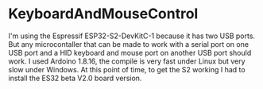 # KeyboardAndMouseControl
I'm using the Espressif ESP32-S2-DevKitC-1 because it has two USB ports. But any microcontaller that can be made to work with a serial port on one USB port and a HID keyboard and mouse port on another USB port should work. I used Ardoino 1.8.16, the compile is very fast under Linux but very slow under Windows. At this point of time, to get the S2 working I had to install the ES32 beta V2.0 board version.

